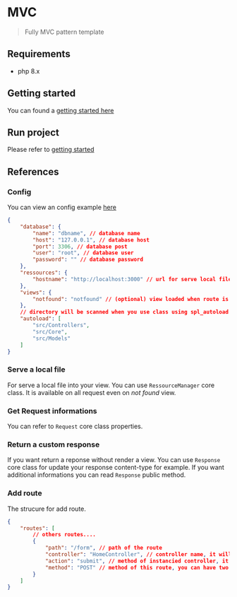 # MVC
> Fully MVC pattern template

## Requirements
- php 8.x

## Getting started
You can found a [getting started here](./getting-started.md)

## Run project
Please refer to [getting started](./getting-started.md#run)

## References

### Config
You can view an config example [here](./config.exemple.json)

```json
{
    "database": {
        "name": "dbname", // database name
        "host": "127.0.0.1", // database host
        "port": 3306, // database post
        "user": "root", // database user
        "password": "" // database password
    },
    "ressources": {
        "hostname": "http://localhost:3000" // url for serve local file using RessourceManager
    },
    "views": {
        "notfound": "notfound" // (optional) view loaded when route is not found
    },
    // directory will be scanned when you use class using spl_autoload
    "autoload": [
        "src/Controllers",
        "src/Core",
        "src/Models"
    ]
}
```

### Serve a local file
For serve a local file into your view.
You can use `RessourceManager` core class.
It is available on all request even on _not found_ view.

### Get Request informations
You can refer to `Request` core class properties.

### Return a custom response
If you want return a reponse without render a view.
You can use `Response` core class for update your response content-type for example.
If you want additional informations you can read `Response` public method.

### Add route
The strucure for add route.

```json
{
    "routes": [
        // others routes....
        {
            "path": "/form", // path of the route
            "controller": "HomeController", // controller name, it will be instancied
            "action": "submit", // method of instancied controller, it will be runned with a request and reponse parameters
            "method": "POST" // method of this route, you can have two same route path but with a differente method
        }
    ]
}
```